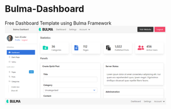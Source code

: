 # Bulma-Dashboard
Free Dashboard Template using Bulma Framework
![alt text][logo]

[logo]: https://github.com/SamZCoder/Bulma-Dashboard/raw/master/src/screenshots/dashboard.png "Bulma Dashboard"
